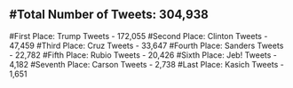 #Total Number of Tweets: 304,938 
---
#First Place: Trump Tweets - 172,055
#Second Place: Clinton Tweets - 47,459
#Third Place: Cruz Tweets - 33,647
#Fourth Place: Sanders Tweets - 22,782
#Fifth Place: Rubio Tweets - 20,426
#Sixth Place: Jeb! Tweets - 4,182
#Seventh Place: Carson Tweets - 2,738
#Last Place: Kasich Tweets - 1,651
